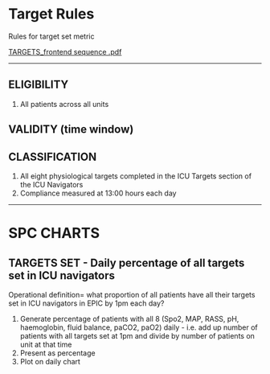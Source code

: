 # Target Rules
Rules for target set metric

[TARGETS_frontend sequence .pdf](https://github.com/inform-us/requirements_specifications/files/15090740/TARGETS_frontend.sequence.pdf)


---
## ELIGIBILITY 

1. All patients across all units

## VALIDITY (time window)

## CLASSIFICATION 
1. All eight physiological targets completed in the ICU Targets section of the ICU Navigators
2. Compliance measured at 13:00 hours each day 

---
# SPC CHARTS 
## TARGETS SET - Daily percentage of all targets set in ICU navigators 
Operational definition= what proportion of all patients have all their targets set in ICU navigators in EPIC by 1pm each day?  

1. Generate percentage of patients with all 8 (Spo2, MAP, RASS, pH, haemoglobin, fluid balance, paCO2, paO2) daily - i.e. add up number of patients with all targets set at 1pm and divide by number of patients on unit at that time 
2. Present as percentage
3. Plot on daily chart

 
